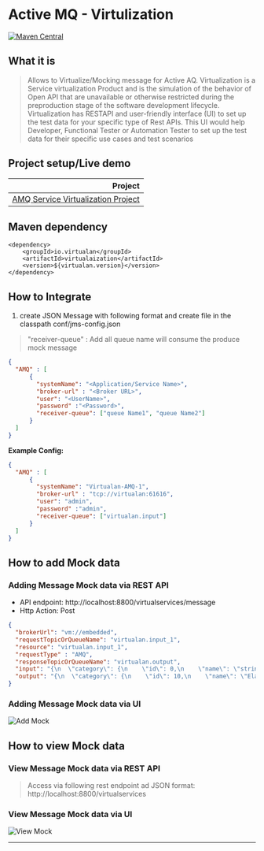 # Active MQ - Virtulization

[![Maven Central](https://img.shields.io/maven-central/v/io.virtualan/virtualization.svg?label=Maven%20Central)](https://search.maven.org/search?q=g:%22io.virtualan%22%20AND%20a:%22virtualization%22)


## What it is
>  Allows to Virtualize/Mocking message for Active AQ. Virtualization is a Service virtualization Product and is the simulation of the behavior of Open API that are unavailable or otherwise restricted during the preproduction stage of the software development lifecycle. 
Virtualization has RESTAPI and user-friendly interface (UI) to set up the test data for your specific type of Rest APIs. This UI would help Developer, Functional Tester or Automation Tester to set up the test data for their specific use cases and test scenarios 

## Project setup/Live demo

 |Project|  
 |----------:|
  |[AMQ Service Virtualization Project](https://github.com/virtualansoftware/virtualan/tree/master/samples/virtualan-amq)  |

## Maven dependency
```mvn 
<dependency>
	<groupId>io.virtualan</groupId>
	<artifactId>virtualaization</artifactId>
	<version>${virtualan.version}</version>
</dependency>
``` 

## How to Integrate
1. create JSON Message with following format and create file in the classpath conf/jms-config.json   
> "receiver-queue" :  Add all queue name will consume the produce mock message

```JSON
{
  "AMQ" : [
      {
        "systemName": "<Application/Service Name>",
        "broker-url" : "<Broker URL>",
        "user": "<UserName>",
        "password" :"<Password>",
        "receiver-queue": ["queue Name1", "queue Name2"]   
      }
  ]
}
```
**Example Config:**
```JSON
{
  "AMQ" : [
      {
        "systemName": "Virtualan-AMQ-1",
        "broker-url" : "tcp://virtualan:61616",
        "user": "admin",
        "password" :"admin",
        "receiver-queue": ["virtualan.input"]
      }
  ]
}
```


## How to add Mock data
### Adding Message Mock data via REST API
- API endpoint: http://localhost:8800/virtualservices/message
- Http Action: Post

```JSON
{
  "brokerUrl": "vm://embedded",
  "requestTopicOrQueueName": "virtualan.input_1",
  "resource": "virtualan.input_1",
  "requestType" : "AMQ",
  "responseTopicOrQueueName": "virtualan.output",
  "input": "{\n  \"category\": {\n    \"id\": 0,\n    \"name\": \"string\"\n  },\n  \"id\": 101,\n  \"name\": \"doggie\",\n  \"photoUrls\": [\n    \"string\"\n  ],\n  \"status\": \"available\",\n  \"tags\": [\n    {\n      \"id\": 0,\n      \"name\": \"string\"\n    }\n  ]\n}"  ,
  "output": "{\n  \"category\": {\n    \"id\": 10,\n    \"name\": \"Elan\"\n  },\n  \"id\": 101,\n  \"name\": \"doggie\",\n  \"photoUrls\": [\n    \"string\"\n  ],\n  \"status\": \"available\",\n  \"tags\": [\n    {\n      \"id\": 0,\n      \"name\": \"string\"\n    }\n  ]\n}"
}

```

### Adding Message Mock data via UI

![Add Mock](_images/sv/amq/add_mock.png)

## How to view Mock data
### View Message Mock data via REST API
> Access via following rest endpoint ad JSON format: http://localhost:8800/virtualservices


### View Message Mock data via UI

![View Mock](_images/sv/amq/view_mock.png)

----
